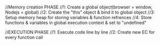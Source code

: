 //Memory creation PHASE
//1: Create a global object(browser = window, Nodejs = global)
//2: Create the "this" object & bind it to global object
//3: Setup memory heap for storing variables & function refrences
//4: Store functions & variables in global execution context & set to "undefined"

//EXECUTION PHASE
//1: Execute code line by line
//2: Create new EC for every function call
